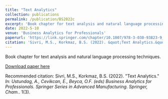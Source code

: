 ```yaml
---
title: "Text Analytics"
collection: publications
permalink: /publication/BS2022c
excerpt: 'Book chapter for text analysis and natural language processing techniques.'
date: 2022-5-10
venue: 'Business Analytics for Professionals'
paperurl: 'https://link.springer.com/chapter/10.1007/978-3-030-93823-9_7'
citation: 'Sivri, M.S., Korkmaz, B.S. (2022). &quot;Text Analytics.&quot; <i>n: Ustundag, A., Cevikcan, E., Beyca, O.F. (eds) Business Analytics for Professionals. Springer Series in Advanced Manufacturing. Springer, Cham.</i>. 1(3).'
---
```

Book chapter for text analysis and natural language processing techniques.

[Download paper here](https://link.springer.com/chapter/10.1007/978-3-030-93823-9_7)

Recommended citation: Sivri, M.S., Korkmaz, B.S. (2022). "Text Analytics." <i>In: Ustundag, A., Cevikcan, E., Beyca, O.F. (eds) Business Analytics for Professionals. Springer Series in Advanced Manufacturing. Springer, Cham.</i>. 1(3).